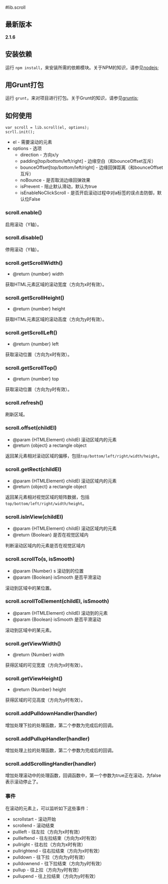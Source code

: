 #lib.scroll

## 最新版本

**2.1.6**

## 安装依赖

运行 `npm install`，来安装所需的依赖模块。关于NPM的知识，请参见[nodejs](http://nodejs.org/);

## 用Grunt打包

运行 `grunt`，来对项目进行打包。关于Grunt的知识，请参见[gruntjs](http://gruntjs.com/);

## 如何使用

	var scroll = lib.scroll(el, options);
	scrll.init();

- el - 需要滚动的元素
- options - 选项
	- direction - 方向x/y
	- padding[top/bottom/left/right] - 边缘空白（和bounceOffset互斥）
	- bounceOffset[top/bottom/left/right] - 边缘回弹距离（和bounceOffset互斥）
	- noBounce - 是否取消边缘回弹效果
	- isPrevent - 阻止默认滑动，默认为true
	- isEnableNoClickScroll - 是否开启滚动过程中对a标签的误点击防御，默认位False


### scroll.enable()

启用滚动（Y轴）。

### scroll.disable()

停用滚动（Y轴）。

### scroll.getScrollWidth()

* @return {number} width

获取HTML元素区域的滚动宽度（方向为x时有效）。

### scroll.getScrollHeight()

* @return {number} height

获取HTML元素区域的滚动高度（方向为y时有效）。

### scroll.getScrollLeft()

* @return {number} left

获取滚动位置（方向为x时有效）。

### scroll.getScrollTop()

* @return {number} top

获取滚动位置（方向为y时有效）。

### scroll.refresh()

刷新区域。

### scroll.offset(childEl)

* @param {HTMLElement} childEl 滚动区域内的元素
* @return {object} a rectangle object

返回某元素相对滚动区域的偏移，包括`top/bottom/left/right/width/height`。

### scroll.getRect(childEl)

* @param {HTMLElement} childEl 滚动区域内的元素
* @return {object} a rectangle object

返回某元素相对视觉区域的矩阵数据，包括`top/bottom/left/right/width/height`。

### scroll.isInView(childEl)

* @param {HTMLElement} childEl 滚动区域内的元素
* @return {Boolean} 是否在视觉区域内

判断滚动区域内的元素是否在视觉区域内

### scroll.scrollTo(s, isSmooth)

* @param {Number} s 滚动到的位置
* @param {Boolean} isSmooth 是否平滑滚动

滚动到区域中的某位置。

### scroll.scrollToElement(childEl, isSmooth)

* @param {HTMLElement} childEl 滚动到的元素
* @param {Boolean} isSmooth 是否平滑滚动

滚动到区域中的某元素。

### scroll.getViewWidth()

* @return {Number} width

获得区域的可见宽度（方向为x时有效）。

### scroll.getViewHeight()

* @return {Number} height

获得区域的可见高度（方向为y时有效）。

### scroll.addPulldownHandler(handler)

增加处理下拉的处理函数，第二个参数为完成后的回调。

### scroll.addPullupHandler(handler)

增加处理上拉的处理函数，第二个参数为完成后的回调。

### scroll.addScrollingHandler(handler)

增加处理滚动中的处理函数，回调函数中，第一个参数为true正在滚动，为false表示滚动停止了。

### 事件

在滚动的元素上，可以监听如下这些事件：

- scrollstart - 滚动开始
- scrollend - 滚动结束
- pullleft - 往左拉（方向为x时有效）
- pullleftend - 往左拉结束（方向为x时有效）
- pullright - 往右拉（方向为x时有效）
- pullrightend - 往右拉结束（方向为x时有效）
- pulldown - 往下拉（方向为y时有效）
- pulldownend - 往下拉结束（方向为y时有效）
- pullup - 往上拉（方向为y时有效）
- pullupend - 往上拉结束（方向为y时有效）